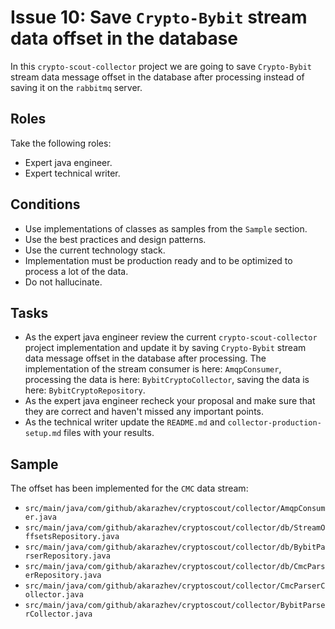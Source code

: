 # Issue 10: Save `Crypto-Bybit` stream data offset in the database

In this `crypto-scout-collector` project we are going to save `Crypto-Bybit` stream data message offset in the database
after processing instead of saving it on the `rabbitmq` server.

## Roles

Take the following roles:

- Expert java engineer.
- Expert technical writer.

## Conditions

- Use implementations of classes as samples from the `Sample` section.
- Use the best practices and design patterns.
- Use the current technology stack.
- Implementation must be production ready and to be optimized to process a lot of the data.
- Do not hallucinate.

## Tasks

- As the expert java engineer review the current `crypto-scout-collector` project implementation and update it by
  saving `Crypto-Bybit` stream data message offset in the database after processing. The implementation of the stream
  consumer is here: `AmqpConsumer`, processing the data is here: `BybitCryptoCollector`, saving the data is here:
  `BybitCryptoRepository`.
- As the expert java engineer recheck your proposal and make sure that they are correct and haven't missed any
  important points.
- As the technical writer update the `README.md` and `collector-production-setup.md` files with your results.

## Sample

The offset has been implemented for the `CMC` data stream:

- `src/main/java/com/github/akarazhev/cryptoscout/collector/AmqpConsumer.java`
- `src/main/java/com/github/akarazhev/cryptoscout/collector/db/StreamOffsetsRepository.java`
- `src/main/java/com/github/akarazhev/cryptoscout/collector/db/BybitParserRepository.java`
- `src/main/java/com/github/akarazhev/cryptoscout/collector/db/CmcParserRepository.java`
- `src/main/java/com/github/akarazhev/cryptoscout/collector/CmcParserCollector.java`
- `src/main/java/com/github/akarazhev/cryptoscout/collector/BybitParserCollector.java`

